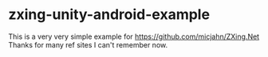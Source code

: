 # zxing-unity-android-example

This is a very very simple example for https://github.com/micjahn/ZXing.Net
Thanks for many ref sites I can't remember now.
